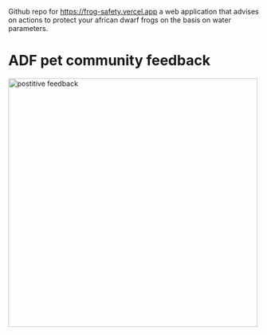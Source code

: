 Github repo for https://frog-safety.vercel.app a web application that advises on actions to protect your african dwarf frogs on the basis on water parameters.

# ADF pet community feedback

<img src="https://duck-rabbit-s3-bucket.s3.eu-west-2.amazonaws.com/API+kit+feedback.png" alt="postitive feedback" height=500px >
